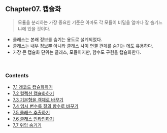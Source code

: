 ## Chapter07. 캡슐화

> 모듈을 분리하는 가장 중요한 기준은 아마도 각 모듈이 비밀을 얼마나 잘 숨기느냐에 있을 것이다.

- 클래스는 본래 정보를 숨기는 용도로 설계되었다.
- 클래스는 내부 정보뿐 아니라 클래스 사이 연결 관계를 숨기는 데도 유용하다.
- 가장 큰 캡슐화 단위는 클래스, 모듈이지만, 함수도 구현을 캡슐화한다.

<br>

### Contents

- [7.1 레코드 캡슐화하기](./7.01_레코드캡슐화하기/README.md)
- [7.2 컬렉션 캡슐화하기](./7.02_컬렉션캡슐화하기/README.md)
- [7.3 기본형을 객체로 바꾸기](./7.03_기본형을객체로바꾸기/README.md)
- [7.4 임시 변수를 질의 함수로 바꾸기](./7.04_임시변수를질의함수로바꾸기/README.md)
- [7.5 클래스 추출하기](./7.05_클래스추출하기/README.md)
- [7.6 클래스 인라인하기](./7.06_클래스인라인하기/README.md)
- [7.7 위임 숨기기](./7.07_위임숨기기/README.md)